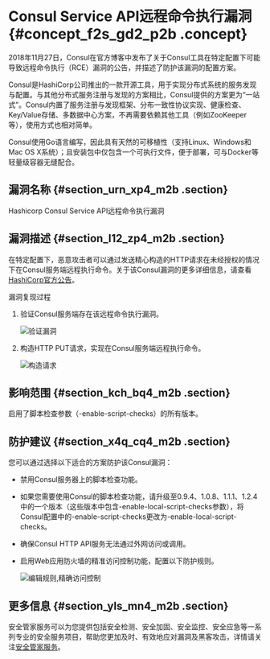 # Consul Service API远程命令执行漏洞 {#concept_f2s_gd2_p2b .concept}

2018年11月27日，Consul在官方博客中发布了关于Consul工具在特定配置下可能导致远程命令执行（RCE）漏洞的公告，并描述了防护该漏洞的配置方案。

Consul是HashiCorp公司推出的一款开源工具，用于实现分布式系统的服务发现与配置。与其他分布式服务注册与发现的方案相比，Consul提供的方案更为“一站式”。Consul内置了服务注册与发现框架、分布一致性协议实现、健康检查、Key/Value存储、多数据中心方案，不再需要依赖其他工具（例如ZooKeeper等），使用方式也相对简单。

Consul使用Go语言编写，因此具有天然的可移植性（支持Linux、Windows和Mac OS X系统）；且安装包中仅包含一个可执行文件，便于部署，可与Docker等轻量级容器无缝配合。

## 漏洞名称 {#section_urn_xp4_m2b .section}

Hashicorp Consul Service API远程命令执行漏洞

## 漏洞描述 {#section_l12_zp4_m2b .section}

在特定配置下，恶意攻击者可以通过发送精心构造的HTTP请求在未经授权的情况下在Consul服务端远程执行命令。关于该Consul漏洞的更多详细信息，请查看[HashiCorp官方公告](https://www.hashicorp.com/blog/protecting-consul-from-rce-risk-in-specific-configurations)。

漏洞复现过程

1.  验证Consul服务端存在该远程命令执行漏洞。

    ![验证漏洞](http://static-aliyun-doc.oss-cn-hangzhou.aliyuncs.com/assets/img/218967/156629514347331_zh-CN.png)

2.  构造HTTP PUT请求，实现在Consul服务端远程执行命令。

    ![构造请求](http://static-aliyun-doc.oss-cn-hangzhou.aliyuncs.com/assets/img/218967/156629514447320_zh-CN.png)


## 影响范围 {#section_kch_bq4_m2b .section}

启用了脚本检查参数（-enable-script-checks）的所有版本。

## 防护建议 {#section_x4q_cq4_m2b .section}

您可以通过选择以下适合的方案防护该Consul漏洞：

-   禁用Consul服务器上的脚本检查功能。
-   如果您需要使用Consul的脚本检查功能，请升级至0.9.4、1.0.8、1.1.1、1.2.4中的一个版本（这些版本中包含-enable-local-script-checks参数），将Consul配置中的-enable-script-checks更改为-enable-local-script-checks。
-   确保Consul HTTP API服务无法通过外网访问或调用。
-   启用Web应用防火墙的精准访问控制功能，配置以下防护规则。

    ![编辑规则,精确访问控制](http://static-aliyun-doc.oss-cn-hangzhou.aliyuncs.com/assets/img/218967/156629514447322_zh-CN.png)


## 更多信息 {#section_yls_mn4_m2b .section}

安全管家服务可以为您提供包括安全检测、安全加固、安全监控、安全应急等一系列专业的安全服务项目，帮助您更加及时、有效地应对漏洞及黑客攻击，详情请关注[安全管家服务](https://www.aliyun.com/product/sos)。


